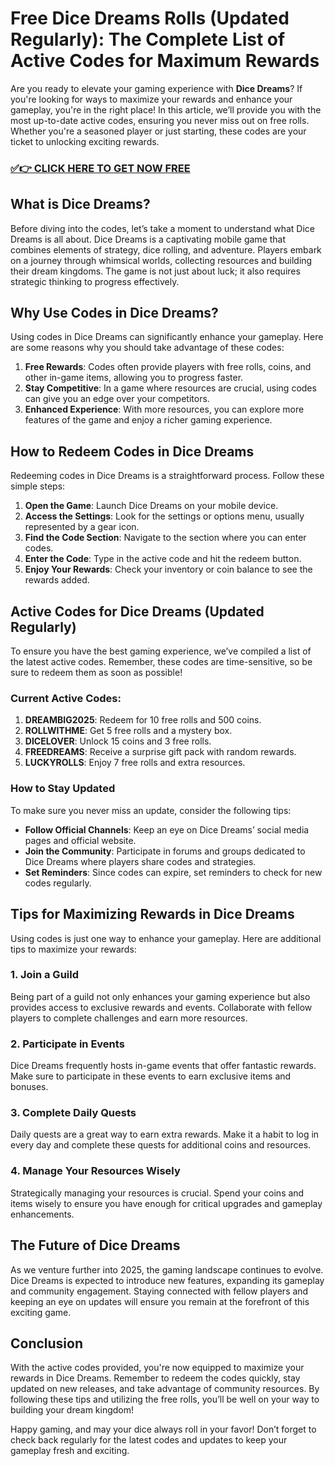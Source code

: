 # Free Dice Dreams Rolls (Updated Regularly): The Complete List of Active Codes for Maximum Rewards

Are you ready to elevate your gaming experience with **Dice Dreams**? If you're looking for ways to maximize your rewards and enhance your gameplay, you're in the right place! In this article, we’ll provide you with the most up-to-date active codes, ensuring you never miss out on free rolls. Whether you're a seasoned player or just starting, these codes are your ticket to unlocking exciting rewards.

### [✅👉 CLICK HERE TO GET NOW FREE](https://freerewards.xyz/dice/dreams/)

## What is Dice Dreams?

Before diving into the codes, let’s take a moment to understand what Dice Dreams is all about. Dice Dreams is a captivating mobile game that combines elements of strategy, dice rolling, and adventure. Players embark on a journey through whimsical worlds, collecting resources and building their dream kingdoms. The game is not just about luck; it also requires strategic thinking to progress effectively.

## Why Use Codes in Dice Dreams?

Using codes in Dice Dreams can significantly enhance your gameplay. Here are some reasons why you should take advantage of these codes:

1. **Free Rewards**: Codes often provide players with free rolls, coins, and other in-game items, allowing you to progress faster.
2. **Stay Competitive**: In a game where resources are crucial, using codes can give you an edge over your competitors.
3. **Enhanced Experience**: With more resources, you can explore more features of the game and enjoy a richer gaming experience.

## How to Redeem Codes in Dice Dreams

Redeeming codes in Dice Dreams is a straightforward process. Follow these simple steps:

1. **Open the Game**: Launch Dice Dreams on your mobile device.
2. **Access the Settings**: Look for the settings or options menu, usually represented by a gear icon.
3. **Find the Code Section**: Navigate to the section where you can enter codes.
4. **Enter the Code**: Type in the active code and hit the redeem button.
5. **Enjoy Your Rewards**: Check your inventory or coin balance to see the rewards added.

## Active Codes for Dice Dreams (Updated Regularly)

To ensure you have the best gaming experience, we’ve compiled a list of the latest active codes. Remember, these codes are time-sensitive, so be sure to redeem them as soon as possible!

### Current Active Codes:

1. **DREAMBIG2025**: Redeem for 10 free rolls and 500 coins.
2. **ROLLWITHME**: Get 5 free rolls and a mystery box.
3. **DICELOVER**: Unlock 15 coins and 3 free rolls.
4. **FREEDREAMS**: Receive a surprise gift pack with random rewards.
5. **LUCKYROLLS**: Enjoy 7 free rolls and extra resources.

### How to Stay Updated

To make sure you never miss an update, consider the following tips:

- **Follow Official Channels**: Keep an eye on Dice Dreams’ social media pages and official website.
- **Join the Community**: Participate in forums and groups dedicated to Dice Dreams where players share codes and strategies.
- **Set Reminders**: Since codes can expire, set reminders to check for new codes regularly.

## Tips for Maximizing Rewards in Dice Dreams

Using codes is just one way to enhance your gameplay. Here are additional tips to maximize your rewards:

### 1. **Join a Guild**

Being part of a guild not only enhances your gaming experience but also provides access to exclusive rewards and events. Collaborate with fellow players to complete challenges and earn more resources.

### 2. **Participate in Events**

Dice Dreams frequently hosts in-game events that offer fantastic rewards. Make sure to participate in these events to earn exclusive items and bonuses.

### 3. **Complete Daily Quests**

Daily quests are a great way to earn extra rewards. Make it a habit to log in every day and complete these quests for additional coins and resources.

### 4. **Manage Your Resources Wisely**

Strategically managing your resources is crucial. Spend your coins and items wisely to ensure you have enough for critical upgrades and gameplay enhancements.

## The Future of Dice Dreams

As we venture further into 2025, the gaming landscape continues to evolve. Dice Dreams is expected to introduce new features, expanding its gameplay and community engagement. Staying connected with fellow players and keeping an eye on updates will ensure you remain at the forefront of this exciting game.

## Conclusion

With the active codes provided, you're now equipped to maximize your rewards in Dice Dreams. Remember to redeem the codes quickly, stay updated on new releases, and take advantage of community resources. By following these tips and utilizing the free rolls, you’ll be well on your way to building your dream kingdom!

Happy gaming, and may your dice always roll in your favor! Don’t forget to check back regularly for the latest codes and updates to keep your gameplay fresh and exciting.
